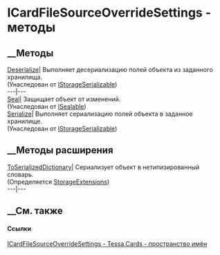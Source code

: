 # ICardFileSourceOverrideSettings - методы
##  __Методы
[Deserialize](M_Tessa_Platform_Storage_IStorageSerializable_Deserialize.htm)|
Выполняет десериализацию полей объекта из заданного хранилища.  
(Унаследован от
[IStorageSerializable](T_Tessa_Platform_Storage_IStorageSerializable.htm))  
---|---  
[Seal](M_Tessa_Platform_ISealable_Seal.htm)| Защищает объект от изменений.  
(Унаследован от [ISealable](T_Tessa_Platform_ISealable.htm))  
[Serialize](M_Tessa_Platform_Storage_IStorageSerializable_Serialize.htm)|
Выполняет сериализацию полей объекта в заданное хранилище.  
(Унаследован от
[IStorageSerializable](T_Tessa_Platform_Storage_IStorageSerializable.htm))  
##  __Методы расширения
[ToSerializedDictionary](M_Tessa_Platform_Storage_StorageExtensions_ToSerializedDictionary.htm)|
Сериализует объект в нетипизированный словарь.  
(Определяется
[StorageExtensions](T_Tessa_Platform_Storage_StorageExtensions.htm))  
---|---  
##  __См. также
#### Ссылки
[ICardFileSourceOverrideSettings -
](T_Tessa_Cards_ICardFileSourceOverrideSettings.htm)
[Tessa.Cards - пространство имён](N_Tessa_Cards.htm)
